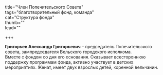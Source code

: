 title="Член Попечительского Совета"  
tags="благотворительный фонд, команда"  
cat="Структура фонда"  
thumb=""  
lead=""

+++

**Григорьев Александр Григорьевич** – председатель Попечительского совета, зампредседателя Вельского городского исполкома.  
Вместе с фондом со дня его основания. Оказывает всестороннюю поддержку программам фонда, активно участвует в детских мероприятиях. Женат, имеет двух взрослых детей, коренной вельчанин.
